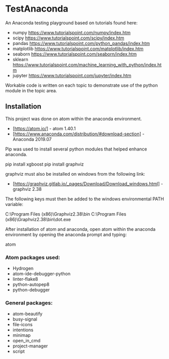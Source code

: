 # TestAnaconda

An Anaconda testing playground based on tutorials found here:
* numpy https://www.tutorialspoint.com/numpy/index.htm
* scipy https://www.tutorialspoint.com/scipy/index.htm
* pandas https://www.tutorialspoint.com/python_pandas/index.htm
* matplotlib https://www.tutorialspoint.com/matplotlib/index.htm
* seaborn https://www.tutorialspoint.com/seaborn/index.htm
* sklearn https://www.tutorialspoint.com/machine_learning_with_python/index.htm
* jupyter https://www.tutorialspoint.com/jupyter/index.htm

Workable code is written on each topic to demonstrate use of the python module in the topic area.

## Installation

This project was done on atom within the anaconda environment.

* [https://atom.io/] - atom 1.40.1
* [https://www.anaconda.com/distribution/#download-section] - Anaconda 2019.07

Pip was used to install several python modules that helped enhance anaconda.

pip install xgboost
pip install graphviz

graphviz must also be installed on windows from the following link:

* [https://graphviz.gitlab.io/_pages/Download/Download_windows.html] - graphviz 2.38

The following keys must then be added to the windows environmental PATH variable:

C:\\Program Files (x86)\\Graphviz2.38\\bin
C:\\Program Files (x86)\\Graphviz2.38\\bin\\dot.exe

After installation of atom and anaconda, open atom within the anaconda environment by opening the anaconda prompt and typing:

atom

### Atom packages used:

* Hydrogen
* atom-ide-debugger-python
* linter-flake8
* python-autopep8
* python-debugger

### General packages:

* atom-beautify
* busy-signal
* file-icons
* intentions
* minimap
* open_in_cmd
* project-manager
* script
